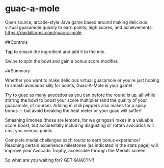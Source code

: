 # guac-a-mole
Open source, arcade-style Java game based around making delicious virtual guacamole quickly to earn points, high scores, and achievements. https://randallarms.com/guac-a-mole

##Controls

Tap to smash the ingredient and add it to the mix.

Swipe to spin the bowl and gain a bonus score modifier.

##Summary

Whether you want to make delicious virtual guacamole or you're just hoping to smash avocados silly for points, Guac-A-Mole is your game!

Try to guac as many avocados as you can before the round is up, all while stirring the bowl to boost your score multiplier (and the quality of your guacamole, of course). Adding in chili peppers also makes for a spicy bonus -- but avoid breaking the heat meter or your guac will suffer!

Smashing limones (those are lemons, for we gringos!) rakes in a valuable score boost, but accidentally including disgusting ol' rotten avocados will cost you serious points.

Complete medal challenges each round to earn bonus experience! Reaching certain experience milestones (as indicated in the stats page) will improve your Avocado Trophy, accessible through the Medals screen.

So what are you waiting for?
GET GUAC'IN'!